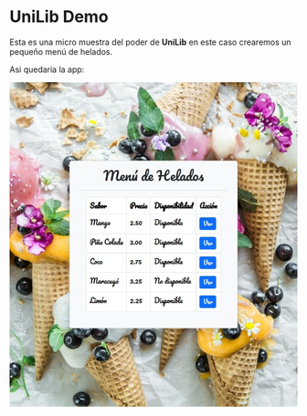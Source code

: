 # UniLib Demo

Esta es una micro muestra del poder de **UniLib** en este caso crearemos un pequeño menú de helados.

Asi quedaria la app:

![Captura del Sistema de Helados](img.jpeg)
